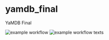 # yamdb_final
YaMDB Final

![example workflow](https://github.com/github//workflows/yamdb_workflow.yml/badge.svg)
![example workflow](https://github.com/mutedop/yamdb_final/actions/workflows/yamdb_workflow.yml/badge.svg)
texts
